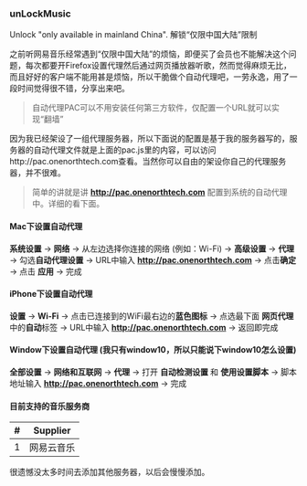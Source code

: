 ### unLockMusic
Unlock "only available in mainland China". 解锁“仅限中国大陆”限制

之前听网易音乐经常遇到“仅限中国大陆”的烦恼，即便买了会员也不能解决这个问题，每次都要开Firefox设置代理然后通过网页播放器听歌，然而觉得麻烦无比，而且好好的客户端不能用甚是烦恼，所以干脆做个自动代理吧，一劳永逸，用了一段时间觉得很不错，分享出来吧。

> 自动代理PAC可以不用安装任何第三方软件，仅配置一个URL就可以实现“翻墙”

因为我已经架设了一组代理服务器，所以下面说的配置是基于我的服务器写的，服务器的自动代理文件就是上面的pac.js里的内容，可以访问http://pac.onenorthtech.com查看。当然你可以自由的架设你自己的代理服务器，并不很难。

> 简单的讲就是讲 **http://pac.onenorthtech.com** 配置到系统的自动代理中。详细的看下面。


#### Mac下设置自动代理
**系统设置** -> **网络** -> 从左边选择你连接的网络 (例如：Wi-Fi) -> **高级设置** -> **代理** -> 勾选**自动代理设置** -> URL中输入 **http://pac.onenorthtech.com** -> 点击**确定** -> 点击 **应用** -> 完成


#### iPhone下设置自动代理
**设置** -> **Wi-Fi** -> 点击已连接到的WiFi最右边的**蓝色图标** -> 点选最下面 **网页代理** 中的**自动**标签 -> URL中输入 **http://pac.onenorthtech.com** -> 返回即完成


#### Window下设置自动代理 (我只有window10，所以只能说下window10怎么设置)
**全部设置** -> **网络和互联网** -> **代理** -> 打开 **自动检测设置** 和 **使用设置脚本** -> 脚本地址输入 **http://pac.onenorthtech.com** -> 完成

#### 目前支持的音乐服务商

| # |  Supplier  |
|:-:|:----------:|
| 1 | 网易云音乐 	 |

很遗憾没太多时间去添加其他服务器，以后会慢慢添加。

